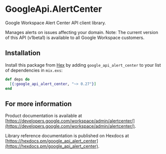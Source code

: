 # GoogleApi.AlertCenter

Google Workspace Alert Center API client library.

Manages alerts on issues affecting your domain. Note: The current version of this API (v1beta1) is available to all Google Workspace customers. 

## Installation

Install this package from [Hex](https://hex.pm) by adding
`google_api_alert_center` to your list of dependencies in `mix.exs`:

```elixir
def deps do
  [{:google_api_alert_center, "~> 0.27"}]
end
```

## For more information

Product documentation is available at [https://developers.google.com/workspace/admin/alertcenter/](https://developers.google.com/workspace/admin/alertcenter/).

Library reference documentation is published on Hexdocs at
[https://hexdocs.pm/google_api_alert_center](https://hexdocs.pm/google_api_alert_center).
